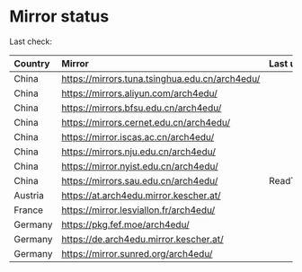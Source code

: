 <script src="./time.js"></script>
# Mirror status
Last check: <script type="text/javascript">localize(1723951286.93275);</script>

|Country|Mirror|Last update|
|:------|:-----|:----------|
|China|https://mirrors.tuna.tsinghua.edu.cn/arch4edu/|<script type="text/javascript">localize(1723920095);</script>|
|China|https://mirrors.aliyun.com/arch4edu/|<script type="text/javascript">localize(1723920095);</script>|
|China|https://mirrors.bfsu.edu.cn/arch4edu/|<script type="text/javascript">localize(1723920095);</script>|
|China|https://mirrors.cernet.edu.cn/arch4edu/|<script type="text/javascript">localize(1723920095);</script>|
|China|https://mirror.iscas.ac.cn/arch4edu/|<script type="text/javascript">localize(1723920095);</script>|
|China|https://mirrors.nju.edu.cn/arch4edu/|<script type="text/javascript">localize(1723487960);</script>|
|China|https://mirror.nyist.edu.cn/arch4edu/|<script type="text/javascript">localize(1723487960);</script>|
|China|https://mirrors.sau.edu.cn/arch4edu/|ReadTimeout|
|Austria|https://at.arch4edu.mirror.kescher.at/|<script type="text/javascript">localize(1723920095);</script>|
|France|https://mirror.lesviallon.fr/arch4edu/|<script type="text/javascript">localize(1723920095);</script>|
|Germany|https://pkg.fef.moe/arch4edu/|<script type="text/javascript">localize(1723920095);</script>|
|Germany|https://de.arch4edu.mirror.kescher.at/|<script type="text/javascript">localize(1723920095);</script>|
|Germany|https://mirror.sunred.org/arch4edu/|<script type="text/javascript">localize(1723920095);</script>|

<script src="./tablefilter/tablefilter.js"></script>
<script src="./table.js"></script>